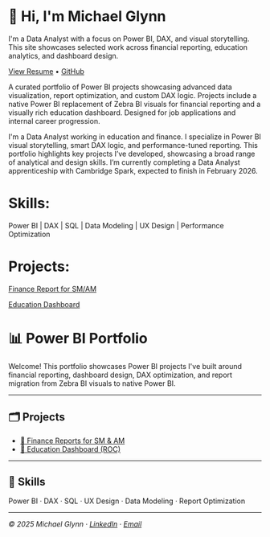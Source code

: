 # 👋 Hi, I'm Michael Glynn

I'm a Data Analyst with a focus on Power BI, DAX, and visual storytelling.  
This site showcases selected work across financial reporting, education analytics, and dashboard design.

[View Resume](./resume-michael-glynn.pdf) • [GitHub](https://github.com/michaelglynn-PROJECT-REPO)

A curated portfolio of Power BI projects showcasing advanced data visualization, report optimization, and custom DAX logic. Projects include a native Power BI replacement of Zebra BI visuals for financial reporting and a visually rich education dashboard. Designed for job applications and internal career progression.

I'm a Data Analyst working in education and finance. I specialize in Power BI visual storytelling, smart DAX logic, and performance-tuned reporting. This portfolio highlights key projects I’ve developed, showcasing a broad range of analytical and design skills.
I’m currently completing a Data Analyst apprenticeship with Cambridge Spark, expected to finish in February 2026.

# Skills:
Power BI | DAX | SQL | Data Modeling | UX Design | Performance Optimization

# Projects:
[Finance Report for SM/AM](projects/finance-zebrabi)

[Education Dashboard](projects/mis-dashboard)

# 📊 Power BI Portfolio

Welcome! This portfolio showcases Power BI projects I've built around financial reporting, dashboard design, DAX optimization, and report migration from Zebra BI visuals to native Power BI.

---

## 🗂️ Projects

- [📁 Finance Reports for SM & AM](./projects/finance-zebrabi/)
- [📁 Education Dashboard (ROC)](./projects/MIS-Dashboard.md)

---

## 🧠 Skills

Power BI · DAX · SQL · UX Design · Data Modeling · Report Optimization

---

_© 2025 Michael Glynn · [LinkedIn](https://linkedin.com/in/yourprofile) · [Email](mailto:michaelglynn@hotmail.com)_
